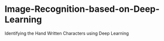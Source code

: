 # Image-Recognition-based-on-Deep-Learning
Identifying the Hand Written Characters using Deep Learning
